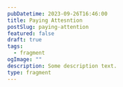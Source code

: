 ```yaml
---
pubDatetime: 2023-09-26T16:46:00
title: Paying Attesntion
postSlug: paying-attention
featured: false
draft: true
tags:
  - fragment
ogImage: ""
description: Some description text.
type: fragment
---
```

